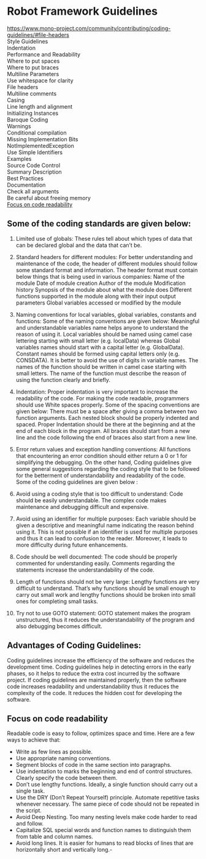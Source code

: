 # **Robot Framework Guidelines**
https://www.mono-project.com/community/contributing/coding-guidelines/#file-headers  
Style Guidelines  
Indentation  
Performance and Readability  
Where to put spaces  
Where to put braces  
Multiline Parameters  
Use whitespace for clarity  
File headers  
Multiline comments  
Casing  
Line length and alignment  
Initializing Instances  
Baroque Coding  
Warnings  
Conditional compilation  
Missing Implementation Bits  
NotImplementedException  
Use Simple Identifiers  
Examples  
Source Code Control  
Summary Description  
Best Practices  
Documentation  
Check all arguments  
Be careful about freeing memory  
[Focus on code readability](#head1234)

## **Some of the coding standards are given below:**

1. Limited use of globals:
These rules tell about which types of data that can be declared global and the data that can’t be.


2. Standard headers for different modules:
For better understanding and maintenance of the code, the header of different modules should follow some standard format and information. The header format must contain below things that is being used in various companies:
Name of the module
Date of module creation
Author of the module
Modification history
Synopsis of the module about what the module does
Different functions supported in the module along with their input output parameters
Global variables accessed or modified by the module


3. Naming conventions for local variables, global variables, constants and functions:
Some of the naming conventions are given below:
Meaningful and understandable variables name helps anyone to understand the reason of using it.
Local variables should be named using camel case lettering starting with small letter (e.g. localData) whereas Global variables names should start with a capital letter (e.g. GlobalData). Constant names should be formed using capital letters only (e.g. CONSDATA).
It is better to avoid the use of digits in variable names.
The names of the function should be written in camel case starting with small letters.
The name of the function must describe the reason of using the function clearly and briefly.


4. Indentation:
Proper indentation is very important to increase the readability of the code. For making the code readable, programmers should use White spaces properly. Some of the spacing conventions are given below:
There must be a space after giving a comma between two function arguments.
Each nested block should be properly indented and spaced.
Proper Indentation should be there at the beginning and at the end of each block in the program.
All braces should start from a new line and the code following the end of braces also start from a new line.


5. Error return values and exception handling conventions:
All functions that encountering an error condition should either return a 0 or 1 for simplifying the debugging.
On the other hand, Coding guidelines give some general suggestions regarding the coding style that to be followed for the betterment of understandability and readability of the code. Some of the coding guidelines are given below :



6. Avoid using a coding style that is too difficult to understand:
Code should be easily understandable. The complex code makes maintenance and debugging difficult and expensive.


7. Avoid using an identifier for multiple purposes:
Each variable should be given a descriptive and meaningful name indicating the reason behind using it. This is not possible if an identifier is used for multiple purposes and thus it can lead to confusion to the reader. Moreover, it leads to more difficulty during future enhancements.


8. Code should be well documented:
The code should be properly commented for understanding easily. Comments regarding the statements increase the understandability of the code.


9. Length of functions should not be very large:
Lengthy functions are very difficult to understand. That’s why functions should be small enough to carry out small work and lengthy functions should be broken into small ones for completing small tasks.


10. Try not to use GOTO statement:
GOTO statement makes the program unstructured, thus it reduces the understandability of the program and also debugging becomes difficult.


## **Advantages of Coding Guidelines:**

Coding guidelines increase the efficiency of the software and reduces the development time.
Coding guidelines help in detecting errors in the early phases, so it helps to reduce the extra cost incurred by the software project.
If coding guidelines are maintained properly, then the software code increases readability and understandability thus it reduces the complexity of the code.
It reduces the hidden cost for developing the software.


## <a name="head1234"></a> **Focus on code readability**  
Readable code is easy to follow, optimizes space and time. Here are a few ways to achieve that:

- Write as few lines as possible.
- Use appropriate naming conventions.
- Segment blocks of code in the same section into paragraphs.
- Use indentation to marks the beginning and end of control structures. Clearly specify the code between them.
- Don’t use lengthy functions. Ideally, a single function should carry out a single task.
- Use the DRY (Don’t Repeat Yourself) principle. Automate repetitive tasks whenever necessary. The same piece of code should not be repeated in  the script.
- Avoid Deep Nesting. Too many nesting levels make code harder to read and follow.
- Capitalize SQL special words and function names to distinguish them from table and column names.
- Avoid long lines. It is easier for humans to read blocks of lines that are horizontally short and vertically long.- 